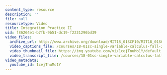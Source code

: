 ```yaml
---
content_type: resource
description: ''
file: null
resourcetype: Video
title: Integration Practice II
uid: f86264e1-b7fb-9b51-dc19-f2231296bd39
video_files:
  archive_url: http://www.archive.org/download/MIT18_01SCF10/MIT18_01SCF10Rec_64_300k.mp4
  video_captions_file: /courses/18-01sc-single-variable-calculus-fall-2010/1d7a42c332e95c99b2c2ac23b093ed68_1cejTnuMo1Y.vtt
  video_thumbnail_file: https://img.youtube.com/vi/1cejTnuMo1Y/default.jpg
  video_transcript_file: /courses/18-01sc-single-variable-calculus-fall-2010/d2835649b9952c3b3c0c0aed9956bf70_1cejTnuMo1Y.pdf
video_metadata:
  youtube_id: 1cejTnuMo1Y
---
```

